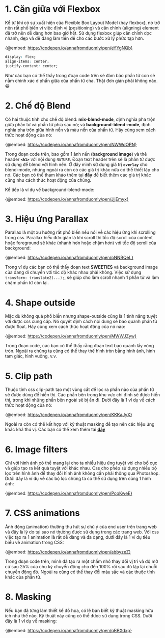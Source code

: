 # 1. Căn giữa với Flexbox
Kể từ khi có sự xuất hiện của Flexible Box Layout Model (hay flexbox), nó trở nên rất phổ biến vì việc định vị (positioning) và căn chỉnh (aligning) element đã trở nên dễ dàng hơn bao giờ hết. Sử dụng flexbox giúp căn chỉnh dọc nhanh, đẹp và dễ dàng làm tiền đề cho các bước xử lý phức tạp hơn.

{@embed: https://codepen.io/annafromduomly/pen/eYYgNQb}

```css
display: flex;
align-items: center;
justify-content: center; 
```

Như các bạn có thể thấy trong đoạn code trên sẽ đảm bảo phần tử con sẽ nằm chính xác ở phần giữa của phần tử cha. Thật đơn giản phải không nào. :grin:

# 2. Chế độ Blend
Có hai thuộc tính cho chế độ blend: **mix-blend-mode**, định nghĩa pha trộn giữa phần tử và phần tử phía sau nó; và **background-blend-mode**, định nghĩa pha trộn giữa hình nền và màu nền của phần tử. Hãy cùng xem cách thức hoạt động của nó:

{@embed: https://codepen.io/annafromduomly/pen/NWWdOPN}

Trong đoạn code trên, bao gồm 1 ảnh nền (**background image**) và thẻ header **`<h1>`** với nội dung `NATURE`. Đoạn text header trên sẽ là phần tử được sử dụng để blend với hình nền. Ở đây mình sử dụng giá trị **`overlay`** cho blend-mode, nhưng ngoài ra còn có các giá trị khác nữa có thể thiết lập cho nó. Các bạn có thể tham khảo thêm tại [**đây**](https://developer.mozilla.org/en-US/docs/Web/CSS/blend-mode) để biết thêm các giá trị khác cũng như cách thức hoạt động của chúng.

Kế tiếp là ví dụ về background-blend-mode:

{@embed: https://codepen.io/annafromduomly/pen/JjjEmyx}

# 3. Hiệu ứng Parallax
Parallax là một xu hướng rất phổ biến nếu nói về các hiệu ứng khi scrolling trong css. Parallax hiểu đơn giản là khi scroll thì tốc độ scroll của content hoặc foreground sẽ khác (nhanh hơn hoặc chậm hơn) với tốc độ scroll của background:

{@embed: https://codepen.io/annafromduomly/pen/oNNBQeL}

Trong ví dụ các bạn có thể thấy đoạn text **SWEETIES** và background image của đang di chuyển với tốc độ khác nhau phải không. Việc sử dụng `transform: translateZ(...);`, sẽ giúp cho làm scroll nhanh 1 phần tử và làm chậm phần tử còn lại.

# 4. Shape outside
Mặc dù không quá phổ biến nhưng shape-outside cũng là 1 tính năng tuyệt với được css cung cấp. Nó quyết định cách nội dung sẽ bao quanh phần tử được float. Hãy cùng xem cách thức hoạt động của nó nào:

{@embed: https://codepen.io/annafromduomly/pen/MWWJZyw}

Trong đoạn code, các bạn có thể thấy rằng đoạn text bao quanh lấy vòng tròn. Ngoài ra chúng ta cũng có thể thay thế hình tròn bằng hình ảnh, hình tam giác, hình vuông, v.v. 

# 5. Clip path
Thuộc tính css clip-path tạo một vùng cắt để lọc ra phần nào của phần tử sẽ được dùng để hiển thị. Các phần bên trong khu vực chỉ định sẽ được hiển thị, trong khi những phần bên ngoài sẽ bị ẩn đi. Dưới đây là 1 ví dụ về cách thức hoạt động của nó:

{@embed: https://codepen.io/annafromduomly/pen/KKKaJyX}

Ngoài ra còn có thể kết hợp với kỹ thuật masking để tạo nên các hiệu ứng khác khá thú vị. Các bạn có thể xem thêm tại [**đây**](https://viblo.asia/p/interactive-effects-with-css-clip-path-vyDZOwoxZwj)
# 6. Image filters
Chỉ với hình ảnh có thể mang lại cho ta nhiều hiệu ứng tuyệt vời cho bố cục và giúp tạo ra kết quả tuyệt với khác nhau. Css cho phép sử dụng nhiều bộ lọc trên hình ảnh để thay đổi hình ảnh không cần phải thông qua Photoshop. Dưới đây là ví dụ về các bộ lọc chúng ta có thể sử dụng trên cùng 1 hình ảnh:

{@embed: https://codepen.io/annafromduomly/pen/PooKweE}

# 7. CSS animations
Ảnh động (animation) thường thu hút sự chú ý của end user trên trang web và đây là lý do tại sao nó thường được sử dụng trong các trang web. Với css việc tạo ra 1 animation là rất dễ dàng và đa dạng, dưới đây là 1 ví dụ tiêu biểu về animation trong CSS:

{@embed: https://codepen.io/annafromduomly/pen/abbyzeZ}

Trong đoạn code trên, mình đã tạo ra một chấm nhỏ thay đổi vị trí và độ mờ cứ sau 25% của chu kỳ chuyển động cho đến 100% rồi sau đó lặp lại chuỗi chuyển động đó. Ngoài ra cũng có thể thay đổi màu sắc và các thuộc tính khác của phần tử.
# 8. Masking
Nếu bạn đã từng làm thiết kế đồ họa, có lẽ bạn biết kỹ thuật masking hữu ích như thế nào. Kỹ thuật này cũng có thể được sử dụng trong CSS. Dưới đây là 1 ví dụ về masking:

{@embed: https://codepen.io/annafromduomly/pen/qBBXdxp}
